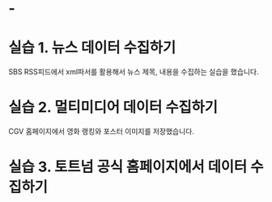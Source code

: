 # -
# 실습 1. 뉴스 데이터 수집하기
SBS RSS피드에서 xml파서를 활용해서 뉴스 제목, 내용을 수집하는 실습을 했습니다.

# 실습 2. 멀티미디어 데이터 수집하기
CGV 홈페이지에서 영화 랭킹와 포스터 이미지를 저장했습니다.

# 실습 3. 토트넘 공식 홈페이지에서 데이터 수집하기
